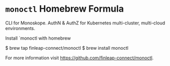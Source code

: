 # `monoctl` Homebrew Formula

CLI for Monoskope. AuthN & AuthZ for Kubernetes multi-cluster, multi-cloud environments.

Install `monoctl with homebrew

$ brew tap finleap-connect/monoctl
$ brew install monoctl

For more information visit https://github.com/finleap-connect/monoctl.
